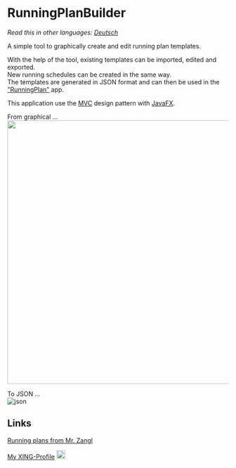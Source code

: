 # RunningPlanBuilder

*Read this in other languages: [Deutsch](README.de.md)*

A simple tool to graphically create and edit running plan templates.

With the help of the tool, existing templates can be imported, edited and exported.\
New running schedules can be created in the same way.\
The templates are generated in JSON format and can then be used in the ["RunningPlan"](https://github.com/hiroladev/RunningPlan) app.

This application use the [MVC](https://en.wikipedia.org/wiki/Model%E2%80%93view%E2%80%93controller) design pattern 
with [JavaFX](https://openjfx.io/).

From graphical ...\
<img src="https://user-images.githubusercontent.com/48058062/164887664-1a90e27b-a575-4a19-9152-17c1b08d6779.png" width="800" height="600"/>

To JSON ...\
![json](https://user-images.githubusercontent.com/48058062/164887804-0f1d1c88-6496-450c-b68b-bbd388325079.png)

## Links

[Running plans from Mr. Zangl](https://lauftipps.ch/kostenlose-trainingsplaene/)

[My XING-Profile](https://www.xing.com/profile/Michael_Schmidt2350/cv) 
<image src="https://user-images.githubusercontent.com/48058062/152635585-d82a0f6d-1c4b-42c5-831f-eaf3caba1bd8.png" width="20" height="20">

